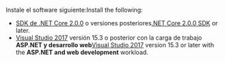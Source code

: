 <span data-ttu-id="5b29d-101">Instale el software siguiente:</span><span class="sxs-lookup"><span data-stu-id="5b29d-101">Install the following:</span></span>

* <span data-ttu-id="5b29d-102">[SDK de .NET Core 2.0.0](https://www.microsoft.com/net/core) o versiones posteriores</span><span class="sxs-lookup"><span data-stu-id="5b29d-102">[.NET Core 2.0.0 SDK](https://www.microsoft.com/net/core) or later.</span></span>
* <span data-ttu-id="5b29d-103">[Visual Studio 2017](https://www.visualstudio.com/downloads/) versión 15.3 o posterior con la carga de trabajo **ASP.NET y desarrollo web**</span><span class="sxs-lookup"><span data-stu-id="5b29d-103">[Visual Studio 2017](https://www.visualstudio.com/downloads/) version 15.3 or later with the **ASP.NET and web development** workload.</span></span>
